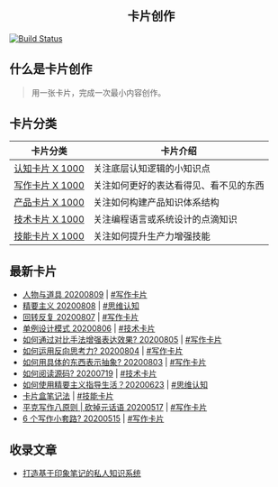 <!-- <p align="center">
  <img alt="kapian.io" width="400px" src="https://hackdapp.github.io/kapian.io/assets/images/logo.png" />
</p> -->
<h2 align="center">卡片创作</h2>

[![Build Status](https://travis-ci.org/hackdapp/kapian.io.svg?branch=master)](https://travis-ci.org/hackdapp/kapian.io.svg?branch=master)

## 什么是卡片创作

> 用一张卡片，完成一次最小内容创作。

## 卡片分类

| 卡片分类                                                   | 卡片介绍                               |
| ---------------------------------------------------------- | -------------------------------------- |
| [认知卡片 X 1000](https://kapian.io/#/cards/meta/index)    | 关注底层认知逻辑的小知识点             |
| [写作卡片 X 1000](https://kapian.io/#/cards/write/index)   | 关注如何更好的表达看得见、看不见的东西 |
| [产品卡片 X 1000](https://kapian.io/#/cards/product/index) | 关注如何构建产品知识体系结构           |
| [技术卡片 X 1000](https://kapian.io/#/cards/tech/index)    | 关注编程语言或系统设计的点滴知识       |
| [技能卡片 X 1000](https://kapian.io/#/cards/skill/index)   | 关注如何提升生产力增强技能             |

<!-- | 🚀 素材卡 | 写作卡      |
| --------- | ----------- |
| 🔥 术语卡 | ⚡️️ 灵感卡 |
| 💎 人物卡 | 📼 标题卡   |
| 反常识卡  | 开头卡      |
| 故事卡    | 结尾卡      |
| 行动卡    | 幽默卡      |
| 金句卡    | 过渡卡      |
| 案例卡    | 隐喻卡      | -->

## 最新卡片

- [人物与道具 20200809](https://kapian.io/#/articles/20200809) | [#写作卡片](https://kapian.io/#/cards/write/index)
- [精要主义 20200808](https://kapian.io/#/articles/20200808) | [#思维认知](https://kapian.io/#/cards/meta/index)
- [回转反复 20200807](https://kapian.io/#/articles/20200807) | [#写作卡片](https://kapian.io/#/cards/write/index)
- [单例设计模式 20200806](https://kapian.io/#/articles/20200806) | [#技术卡片](https://kapian.io/#/cards/tech/index)
- [如何通过对比手法增强表达效果? 20200805](https://kapian.io/#/articles/20200805) | [#写作卡片](https://kapian.io/#/cards/write/index)
- [如何运用反向思考力? 20200804](https://kapian.io/#/articles/20200804) | [#写作卡片](https://kapian.io/#/cards/write/index)
- [如何用具体的东西表示抽象? 20200803](https://kapian.io/#/articles/20200803) | [#写作卡片](https://kapian.io/#/cards/write/index)
- [如何阅读源码? 20200719](https://kapian.io/#/articles/20200719) | [#技术卡片](https://kapian.io/#/cards/tech/index)
- [如何使用精要主义指导生活？20200623](https://kapian.io/#/articles/20200623) | [#思维认知](https://kapian.io/#/cards/meta/index)
- [卡片盒笔记法](https://kapian.io/#/articles/20200529) | [#技能卡片](https://kapian.io/#/cards/skill/index)
- [平克写作八原则 | 砍掉元话语 20200517](https://kapian.io/#/articles/20200517) | [#写作卡片](https://kapian.io/#/cards/write/index)
- [6 个写作小套路? 20200515](https://kapian.io/#/articles/20200515) | [#写作卡片](https://kapian.io/#/cards/write/index)

## 收录文章

- [打造基于印象笔记的私人知识系统](http://kapian.io/#/articles/build_card_system.md)

